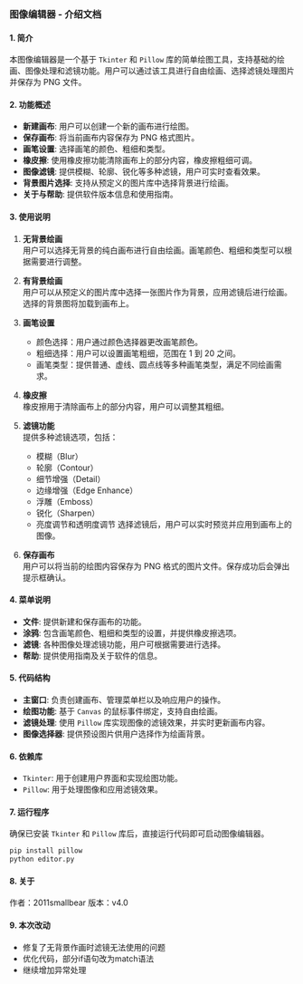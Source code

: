 ### 图像编辑器 - 介绍文档
#### 1. 简介
本图像编辑器是一个基于 `Tkinter` 和 `Pillow` 库的简单绘图工具，支持基础的绘画、图像处理和滤镜功能。用户可以通过该工具进行自由绘画、选择滤镜处理图片并保存为 PNG 文件。
#### 2. 功能概述
- **新建画布**: 用户可以创建一个新的画布进行绘图。
- **保存画布**: 将当前画布内容保存为 PNG 格式图片。
- **画笔设置**: 选择画笔的颜色、粗细和类型。
- **橡皮擦**: 使用橡皮擦功能清除画布上的部分内容，橡皮擦粗细可调。
- **图像滤镜**: 提供模糊、轮廓、锐化等多种滤镜，用户可实时查看效果。
- **背景图片选择**: 支持从预定义的图片库中选择背景进行绘画。
- **关于与帮助**: 提供软件版本信息和使用指南。
#### 3. 使用说明
1. **无背景绘画**  
   用户可以选择无背景的纯白画布进行自由绘画。画笔颜色、粗细和类型可以根据需要进行调整。
   
2. **有背景绘画**  
   用户可以从预定义的图片库中选择一张图片作为背景，应用滤镜后进行绘画。选择的背景图将加载到画布上。
3. **画笔设置**  
   - 颜色选择：用户通过颜色选择器更改画笔颜色。
   - 粗细选择：用户可以设置画笔粗细，范围在 1 到 20 之间。
   - 画笔类型：提供普通、虚线、圆点线等多种画笔类型，满足不同绘画需求。
4. **橡皮擦**  
   橡皮擦用于清除画布上的部分内容，用户可以调整其粗细。
5. **滤镜功能**  
   提供多种滤镜选项，包括：
   - 模糊（Blur）
   - 轮廓（Contour）
   - 细节增强（Detail）
   - 边缘增强（Edge Enhance）
   - 浮雕（Emboss）
   - 锐化（Sharpen）
   - 亮度调节和透明度调节
   选择滤镜后，用户可以实时预览并应用到画布上的图像。
6. **保存画布**  
   用户可以将当前的绘图内容保存为 PNG 格式的图片文件。保存成功后会弹出提示框确认。
#### 4. 菜单说明
- **文件**: 提供新建和保存画布的功能。
- **涂鸦**: 包含画笔颜色、粗细和类型的设置，并提供橡皮擦选项。
- **滤镜**: 各种图像处理滤镜功能，用户可根据需要进行选择。
- **帮助**: 提供使用指南及关于软件的信息。
#### 5. 代码结构
- **主窗口**: 负责创建画布、管理菜单栏以及响应用户的操作。
- **绘图功能**: 基于 `Canvas` 的鼠标事件绑定，支持自由绘画。
- **滤镜处理**: 使用 `Pillow` 库实现图像的滤镜效果，并实时更新画布内容。
- **图像选择器**: 提供预设图片供用户选择作为绘画背景。
#### 6. 依赖库
- `Tkinter`: 用于创建用户界面和实现绘图功能。
- `Pillow`: 用于处理图像和应用滤镜效果。
#### 7. 运行程序
确保已安装 `Tkinter` 和 `Pillow` 库后，直接运行代码即可启动图像编辑器。
```bash
pip install pillow
python editor.py
```
#### 8. 关于
作者：2011smallbear
版本：v4.0
#### 9. 本次改动
- 修复了无背景作画时滤镜无法使用的问题
- 优化代码，部分if语句改为match语法
- 继续增加异常处理
